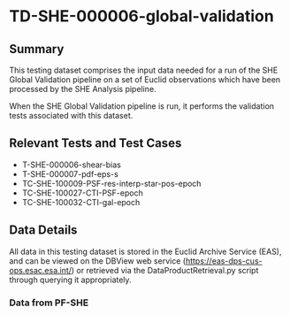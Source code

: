 # TD-SHE-000006-global-validation

## Summary

This testing dataset comprises the input data needed for a run of the SHE Global Validation pipeline on a set of Euclid observations which have been processed by the SHE Analysis pipeline. 

When the SHE Global Validation pipeline is run, it performs the validation tests associated with this dataset.

## Relevant Tests and Test Cases

* T-SHE-000006-shear-bias
* T-SHE-000007-pdf-eps-s
* TC-SHE-100009-PSF-res-interp-star-pos-epoch
* TC-SHE-100027-CTI-PSF-epoch
* TC-SHE-100032-CTI-gal-epoch

## Data Details

All data in this testing dataset is stored in the Euclid Archive Service (EAS), and can be viewed on the DBView web service (https://eas-dps-cus-ops.esac.esa.int/) or retrieved via the DataProductRetrieval.py script through querying it appropriately.

### Data from PF-SHE

